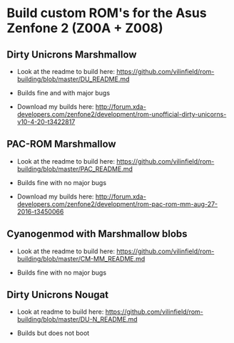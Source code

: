 # Build custom ROM's for the Asus Zenfone 2 (Z00A + Z008)

## Dirty Unicrons Marshmallow

- Look at the readme to build here: https://github.com/vilinfield/rom-building/blob/master/DU_README.md

- Builds fine and with major bugs

- Download my builds here: http://forum.xda-developers.com/zenfone2/development/rom-unofficial-dirty-unicorns-v10-4-20-t3422817

## PAC-ROM Marshmallow

- Look at the readme to build here: https://github.com/vilinfield/rom-building/blob/master/PAC_README.md

- Builds fine with no major bugs

- Download my builds here: http://forum.xda-developers.com/zenfone2/development/rom-pac-rom-mm-aug-27-2016-t3450066

## Cyanogenmod with Marshmallow blobs

- Look at the readme to build here: https://github.com/vilinfield/rom-building/blob/master/CM-MM_README.md

- Builds fine with no major bugs

## Dirty Unicrons Nougat

- Look at readme to build here: https://github.com/vilinfield/rom-building/blob/master/DU-N_README.md

- Builds but does not boot
